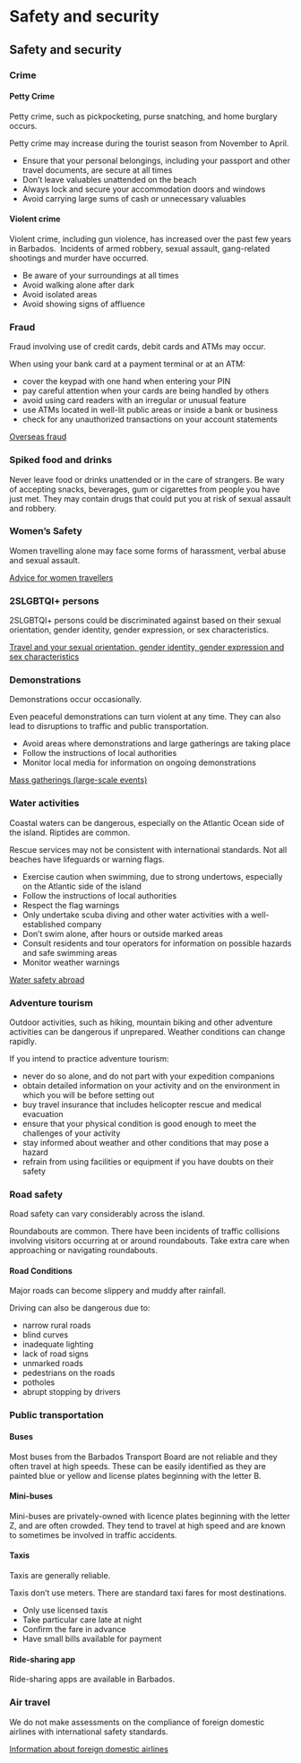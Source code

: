 # Safety and security

## Safety and security

### Crime

#### Petty Crime

Petty crime, such as pickpocketing, purse snatching, and home burglary occurs.

Petty crime may increase during the tourist season from November to April.

* Ensure that your personal belongings, including your passport and other travel documents, are secure at all times
* Don’t leave valuables unattended on the beach
* Always lock and secure your accommodation doors and windows
* Avoid carrying large sums of cash or unnecessary valuables

#### Violent crime

Violent crime, including gun violence, has increased over the past few years in Barbados.  Incidents of armed robbery, sexual assault, gang-related shootings and murder have occurred.

* Be aware of your surroundings at all times
* Avoid walking alone after dark
* Avoid isolated areas
* Avoid showing signs of affluence

### Fraud

Fraud involving use of credit cards, debit cards and ATMs may occur.

When using your bank card at a payment terminal or at an ATM:

* cover the keypad with one hand when entering your PIN
* pay careful attention when your cards are being handled by others
* avoid using card readers with an irregular or unusual feature
* use ATMs located in well-lit public areas or inside a bank or business
* check for any unauthorized transactions on your account statements

[Overseas fraud](https://travel.gc.ca/travelling/health-safety/overseas-fraud)

### Spiked food and drinks

Never leave food or drinks unattended or in the care of strangers. Be wary of accepting snacks, beverages, gum or cigarettes from people you have just met. They may contain drugs that could put you at risk of sexual assault and robbery.

### Women’s Safety

Women travelling alone may face some forms of harassment, verbal abuse and sexual assault.

[Advice for women travellers](https://travel.gc.ca/travelling/health-safety/advice-for-women-travellers "Advice for women travellers")

### 2SLGBTQI+ persons

2SLGBTQI+ persons could be discriminated against based on their sexual orientation, gender identity, gender expression, or sex characteristics.

[Travel and your sexual orientation, gender identity, gender expression and sex characteristics](https://travel.gc.ca/travelling/health-safety/lgbt-travel)

### Demonstrations

Demonstrations occur occasionally.

Even peaceful demonstrations can turn violent at any time. They can also lead to disruptions to traffic and public transportation.

* Avoid areas where demonstrations and large gatherings are taking place
* Follow the instructions of local authorities
* Monitor local media for information on ongoing demonstrations

[Mass gatherings (large-scale events)](https://travel.gc.ca/travelling/health-safety/mass-gatherings)

### Water activities

Coastal waters can be dangerous, especially on the Atlantic Ocean side of the island. Riptides are common.

Rescue services may not be consistent with international standards. Not all beaches have lifeguards or warning flags.

* Exercise caution when swimming, due to strong undertows, especially on the Atlantic side of the island
* Follow the instructions of local authorities
* Respect the flag warnings
* Only undertake scuba diving and other water activities with a well-established company
* Don’t swim alone, after hours or outside marked areas
* Consult residents and tour operators for information on possible hazards and safe swimming areas
* Monitor weather warnings

[Water safety abroad](https://travel.gc.ca/travelling/health-safety/water-safety)

### Adventure tourism

Outdoor activities, such as hiking, mountain biking and other adventure activities can be dangerous if unprepared. Weather conditions can change rapidly.

If you intend to practice adventure tourism:

* never do so alone, and do not part with your expedition companions
* obtain detailed information on your activity and on the environment in which you will be before setting out
* buy travel insurance that includes helicopter rescue and medical evacuation
* ensure that your physical condition is good enough to meet the challenges of your activity
* stay informed about weather and other conditions that may pose a hazard
* refrain from using facilities or equipment if you have doubts on their safety

### Road safety

Road safety can vary considerably across the island.

Roundabouts are common. There have been incidents of traffic collisions involving visitors occurring at or around roundabouts. Take extra care when approaching or navigating roundabouts.

#### Road Conditions

Major roads can become slippery and muddy after rainfall.

Driving can also be dangerous due to:

* narrow rural roads
* blind curves
* inadequate lighting
* lack of road signs
* unmarked roads
* pedestrians on the roads
* potholes
* abrupt stopping by drivers

### Public transportation

#### Buses

Most buses from the Barbados Transport Board are not reliable and they often travel at high speeds. These can be easily identified as they are painted blue or yellow and license plates beginning with the letter B.

#### Mini-buses

Mini-buses are privately-owned with licence plates beginning with the letter Z, and are often crowded. They tend to travel at high speed and are known to sometimes be involved in traffic accidents.

#### Taxis

Taxis are generally reliable.

Taxis don’t use meters. There are standard taxi fares for most destinations.

* Only use licensed taxis
* Take particular care late at night
* Confirm the fare in advance
* Have small bills available for payment

#### Ride-sharing app

Ride-sharing apps are available in Barbados.

### Air travel

We do not make assessments on the compliance of foreign domestic airlines with international safety standards.

[Information about foreign domestic airlines](https://travel.gc.ca/air/in-flight-safety#other)